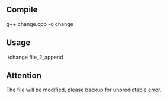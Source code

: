 ## Compile
g++ change.cpp -o change

## Usage
./change file_2_append

## Attention
The file will be modified, please backup for unpredictable error.
